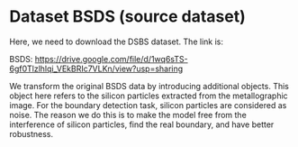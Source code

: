 # Dataset BSDS (source dataset)
Here, we need to download the DSBS dataset. The link is:

BSDS: https://drive.google.com/file/d/1wq6sTS-6gf0Tlzlhlqi_VEkBRIc7VLKn/view?usp=sharing



We transform the original BSDS data by introducing additional objects. 
This object here refers to the silicon particles extracted from the metallographic image. 
For the boundary detection task, silicon particles are considered as noise. 
The reason we do this is to make the model free from the interference of silicon particles, find the real boundary, and have better robustness.